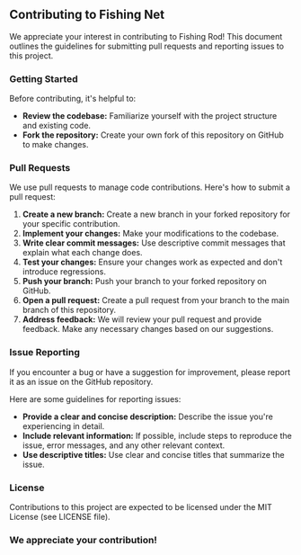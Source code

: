## Contributing to Fishing Net

We appreciate your interest in contributing to Fishing Rod! This document outlines the guidelines for submitting pull requests and reporting issues to this project.


### Getting Started

Before contributing, it's helpful to:

* **Review the codebase:** Familiarize yourself with the project structure and existing code.
* **Fork the repository:** Create your own fork of this repository on GitHub to make changes.


### Pull Requests

We use pull requests to manage code contributions. Here's how to submit a pull request:

1. **Create a new branch:**  Create a new branch in your forked repository for your specific contribution.
2. **Implement your changes:** Make your modifications to the codebase. 
3. **Write clear commit messages:**  Use descriptive commit messages that explain what each change does. 
4. **Test your changes:** Ensure your changes work as expected and don't introduce regressions.
5. **Push your branch:** Push your branch to your forked repository on GitHub.
6. **Open a pull request:** Create a pull request from your branch to the main branch of this repository.
7. **Address feedback:** We will review your pull request and provide feedback. Make any necessary changes based on our suggestions.


### Issue Reporting

If you encounter a bug or have a suggestion for improvement, please report it as an issue on the GitHub repository. 

Here are some guidelines for reporting issues:

* **Provide a clear and concise description:** Describe the issue you're experiencing in detail. 
* **Include relevant information:**  If possible, include steps to reproduce the issue, error messages, and any other relevant context. 
* **Use descriptive titles:**  Use clear and concise titles that summarize the issue.

### License

Contributions to this project are expected to be licensed under the MIT License (see LICENSE file).


### We appreciate your contribution!